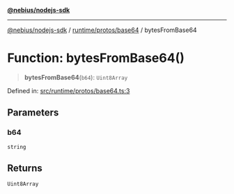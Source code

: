 [**@nebius/nodejs-sdk**](../../../../README.md)

---

[@nebius/nodejs-sdk](../../../../README.md) / [runtime/protos/base64](../README.md) / bytesFromBase64

# Function: bytesFromBase64()

> **bytesFromBase64**(`b64`): `Uint8Array`

Defined in: [src/runtime/protos/base64.ts:3](https://github.com/nebius/nodejs-sdk/blob/b305f8e478cb0251c26d73900b264b3bd9a5cc58/src/runtime/protos/base64.ts#L3)

## Parameters

### b64

`string`

## Returns

`Uint8Array`
